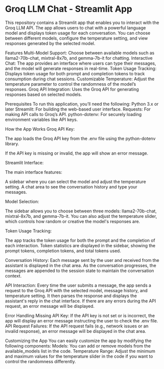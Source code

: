 # Groq LLM Chat - Streamlit App
This repository contains a Streamlit app that enables you to interact with the Groq LLM API. The app allows users to chat with a powerful language model and displays token usage for each conversation. You can choose between different models, configure the temperature setting, and view responses generated by the selected model.

Features
Multi-Model Support: Choose between available models such as llama2-70b-chat, mixtral-8x7b, and gemma-7b-it for chatting.
Interactive Chat: The app provides an interface where users can type their messages, and the model will generate responses in real-time.
Token Usage Tracking: Displays token usage for both prompt and completion tokens to track consumption during chat sessions.
Customizable Temperature: Adjust the temperature parameter to control the randomness of the model’s responses.
Groq API Integration: Uses the Groq API for generating responses based on selected models.

Prerequisites
To run this application, you’ll need the following:
Python 3.x or later
Streamlit: For building the web-based user interface.
Requests: For making API calls to Groq’s API.
python-dotenv: For securely loading environment variables like API keys.

How the App Works
Groq API Key:

The app loads the Groq API key from the .env file using the python-dotenv library.

If the API key is missing or invalid, the app will show an error message.

Streamlit Interface:

The main interface features:

A sidebar where you can select the model and adjust the temperature setting.
A chat area to see the conversation history and type your messages.

Model Selection:

The sidebar allows you to choose between three models: llama2-70b-chat, mixtral-8x7b, and gemma-7b-it.
You can also adjust the temperature slider, which controls how random or creative the model's responses are.

Token Usage Tracking:

The app tracks the token usage for both the prompt and the completion of each interaction.
Token statistics are displayed in the sidebar, showing the prompt tokens, completion tokens, and total tokens used.

Conversation History:
Each message sent by the user and received from the assistant is displayed in the chat area.
As the conversation progresses, the messages are appended to the session state to maintain the conversation context.

API Interaction:
Every time the user submits a message, the app sends a request to the Groq API with the selected model, message history, and temperature setting.
It then parses the response and displays the assistant's reply in the chat interface.
If there are any errors during the API request, an error message will be displayed.

Error Handling
Missing API Key: If the API key is not set or is incorrect, the app will display an error message instructing the user to check the .env file.
API Request Failures: If the API request fails (e.g., network issues or an invalid response), an error message will be displayed in the chat area.

Customizing the App
You can easily customize the app by modifying the following components:
Models: You can add or remove models from the available_models list in the code.
Temperature Range: Adjust the minimum and maximum values for the temperature slider in the code if you want to control the randomness differently.


